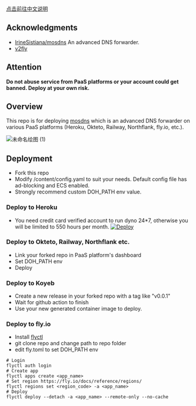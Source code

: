 [点击前往中文说明](README_chs.md)

## Acknowledgments

- [IrineSistiana/mosdns](https://github.com/IrineSistiana/mosdns) An advanced DNS forwarder.
- [v2fly](https://github.com/v2fly)

## Attention

 **Do not abuse service from PaaS platforms or your account could get banned. Deploy at your own risk.**

## <a id="Overview"></a>Overview

This repo is for deploying [mosdns](https://github.com/IrineSistiana/mosdns) which is an advanced DNS forwarder on various PaaS platforms (Heroku, Okteto, Railway, Northflank, fly.io, etc.).

![未命名绘图 (1)](https://user-images.githubusercontent.com/98247050/179379517-1cb35632-e594-4712-8d62-f0ef1ba5c8d9.jpg)

## <a id="Deployment"></a>Deployment

- Fork this repo
- Modify /content/config.yaml to suit your needs. Default config file has ad-blocking and ECS enabled.
- Strongly recommend custom DOH_PATH env value.

### Deploy to Heroku 
- You need credit card verified account to run dyno 24*7, otherwise you will be limited to 550 hours per month.
[![Deploy](https://www.herokucdn.com/deploy/button.svg)](https://heroku.com/deploy)

### Deploy to Okteto, Railway, Northflank etc.
- Link your forked repo in PaaS platform's dashboard
- Set DOH_PATH env
- Deploy

### Deploy to Koyeb
- Create a new release in your forked repo with a tag like "v0.0.1"
- Wait for github action to finish
- Use your new generated container image to deploy.

### Deploy to fly.io
- Install [flyctl](https://fly.io/docs/flyctl/installing/)
- git clone repo and change path to repo folder
- edit fly.toml to set DOH_PATH env
```
# Login
flyctl auth login
# Create app
flyctl apps create <app_name>
# Set region https://fly.io/docs/reference/regions/
flyctl regions set <region_code> -a <app_name>
# Deploy
flyctl deploy --detach -a <app_name> --remote-only --no-cache
```
